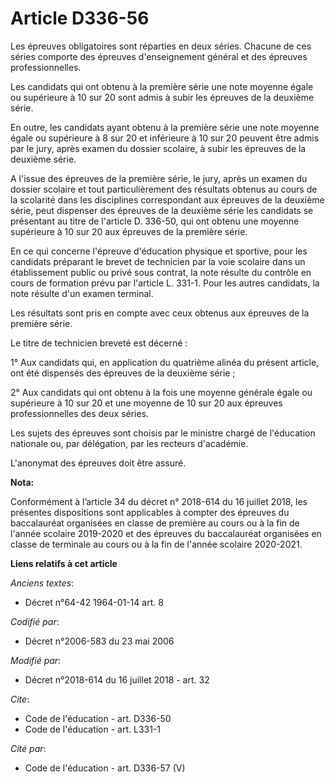 # Article D336-56

Les épreuves obligatoires sont réparties en deux séries. Chacune de ces séries comporte des épreuves d'enseignement général
et des épreuves professionnelles.

Les candidats qui ont obtenu à la première série une note moyenne égale ou supérieure à 10 sur 20 sont admis à subir les
épreuves de la deuxième série.

En outre, les candidats ayant obtenu à la première série une note moyenne égale ou supérieure à 8 sur 20 et inférieure à 10
sur 20 peuvent être admis par le jury, après examen du dossier scolaire, à subir les épreuves de la deuxième série.

A l'issue des épreuves de la première série, le jury, après un examen du dossier scolaire et tout particulièrement des
résultats obtenus au cours de la scolarité dans les disciplines correspondant aux épreuves de la deuxième série, peut
dispenser des épreuves de la deuxième série les candidats se présentant au titre de l'article D. 336-50, qui ont obtenu une
moyenne supérieure à 10 sur 20 aux épreuves de la première série.

En ce qui concerne l'épreuve d'éducation physique et sportive, pour les candidats préparant le brevet de technicien par la
voie scolaire dans un établissement public ou privé sous contrat, la note résulte du contrôle en cours de formation prévu par
l'article L. 331-1. Pour les autres candidats, la note résulte d'un examen terminal.

Les résultats sont pris en compte avec ceux obtenus aux épreuves de la première série.

Le titre de technicien breveté est décerné :

1° Aux candidats qui, en application du quatrième alinéa du présent article, ont été dispensés des épreuves de la deuxième
série ;

2° Aux candidats qui ont obtenu à la fois une moyenne générale égale ou supérieure à 10 sur 20 et une moyenne de 10 sur 20
aux épreuves professionnelles des deux séries.

Les sujets des épreuves sont choisis par le ministre chargé de l'éducation nationale ou, par délégation, par les recteurs
d'académie.

L'anonymat des épreuves doit être assuré.

**Nota:**

Conformément à l’article 34 du décret n° 2018-614 du 16 juillet 2018, les présentes dispositions sont applicables à compter
des épreuves du baccalauréat organisées en classe de première au cours ou à la fin de l'année scolaire 2019-2020 et des
épreuves du baccalauréat organisées en classe de terminale au cours ou à la fin de l'année scolaire 2020-2021.

**Liens relatifs à cet article**

_Anciens textes_:

  - Décret n°64-42 1964-01-14 art. 8

_Codifié par_:

  - Décret n°2006-583 du 23 mai 2006

_Modifié par_:

  - Décret n°2018-614 du 16 juillet 2018 - art. 32

_Cite_:

  - Code de l'éducation - art. D336-50
  - Code de l'éducation - art. L331-1

_Cité par_:

  - Code de l'éducation - art. D336-57 (V)
